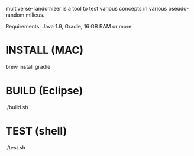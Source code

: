 multiverse-randomizer is a tool to test various concepts in various pseudo-random milieus.

Requirements: Java 1.9, Gradle, 16 GB RAM or more

# INSTALL (MAC)
brew install gradle

# BUILD (Eclipse)
./build.sh

# TEST (shell)
./test.sh
